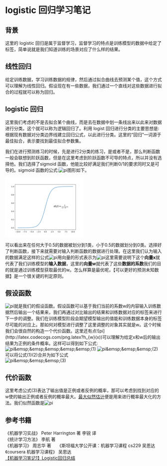 # **logistic 回归学习笔记**
## 背景
这里的 logistic 回归是属于监督学习，监督学习的特点是训练模型的数据中给定了标签，简单说就是我们知道训练的场景对应了什么样的结果。
## 线性回归

给定训练数据，学习训练数据的规律，然后通过拟合曲线去预测某个值，这个方式可以理解为线性回归。假设现在有一些数据，我们通过一个直线对这些数据进行拟合的过程就可以称为回归。

## logistic 回归

这里我们考虑的不是去拟合某个曲线，而是去在数据中划一条线出来以此来对数据进行分类。这个就可以称为逻辑回归了。利用 logist 回归进行分类的主要思想是:根据现有数据对分类边界线建立回归公式，以此进行分类。这里的“回归”一词源于最佳拟合，表示要找到最佳拟合参数集。

我们在进行预测练习的时候，先是进行2分类的练习，是或者不是，那么判断函数一般会联想到阶跃函数，但是在这里考虑到阶跃函数不可导的特点，所以并没有选择他。我们选择了sigmoid 函数，他能比较好满足我们判断0/1的要求同时又是可导的。sigmoid 函数的公式:![pi](http://latex.codecogs.com/png.latex?\sigma&space;\left&space;(&space;z&space;\right&space;)=\textstyle\frac{1}{1&plus;e^{-z}})图形如下。

<img src ="https://github.com/MemoryCrash/MachineLearningPractice/blob/master/image/sigmoid.png" width = 50% height = 50%/>

可以看出来在任何大于0.5的数据被划分到1类，小于0.5的数据划分到0类。选择好了判断函数，接下来就需要对输入判断函数的数据进行处理。在这里我们认为输入的数据满足这样的公式![pi](http://latex.codecogs.com/png.latex?z=w_{0}x_{0}&plus;w_{1}x_{1}&plus;w_{2}x_{2}&plus;....&plus;w_{n}x_{n})用向量的形式表示为![pi](http://latex.codecogs.com/png.latex?z=w^{T}x)这里需要说明下这个**向量x**就代表了我们训练模型的**输入数据**，这里的**向量w**就代表了这些**数据的系数**我们的目的就是通过训练模型获取最优的w。怎么样算是最优呢，【可以更好的预测未知数据】是一个很关键的判定原则。

## 假设函数

![pi](http://latex.codecogs.com/png.latex?h_{w}\left&space;(&space;x&space;\right&space;)=\textstyle\frac{1}{1&plus;e^{-w^{T}x}})就是我们的假设函数。假设函数可以基于我们当前的系数w的内容输入训练数据然后输出一个结果来，我们再通过对比输出的结果和训练数据对应的标签来进行下一步的调整。我们在训练模型阶段会期望模型输出的值能和训练数据本身的标签尽可能的对应上。那如何对模型进行调整了这里调整的对象其实就是w。这个时候我们会很自然的构造一个代价函数。这里还有点![pi](http://latex.codecogs.com/png.latex?h_{w}(x))可以理解为给定x和w后的输出结果为正例的条件概率。这样可以得到如下公式:   
![pi](http://latex.codecogs.com/png.latex?P(y=1|x;w)=h_{w}(x))&emsp;&emsp;&emsp;&emsp;&emsp;(1)    
![pi](http://latex.codecogs.com/png.latex?P(y=0|x;w)=1-h_{w}(x))&emsp;&emsp;&emsp;(2)       
可以将公式(1)(2)合并为如下公式    
![pi](http://latex.codecogs.com/png.latex?P(y|x;w)=(h_{w}\left&space;(&space;x&space;\right&space;))^{y}(1-h_{w}\left&space;(&space;x&space;\right&space;))^{1-y})&emsp;&emsp;&emsp;(3)
## 代价函数

这里考虑公式(3)表达了输出值是正例或者反例的概率，那可以考虑到找到对应的w使的输出正例或者反例的概率最大。[最大似然估计](https://zh.wikipedia.org/wiki/最大似然估计)便是用来进行概率最大化的方法。我们似然函数是![pi](http://latex.codecogs.com/png.latex?L\left&space;(&space;w&space;\right&space;)=\prod_{i=1}^{m}P(y^{i}|x^{i};w))      

## 参考书籍

《机器学习实战》 Peter Harrington 著 李锐 译    
《统计学习方法》 李航 著   
《机器学习》 周志华 著    
《斯坦福大学公开课：机器学习课程 cs229 吴恩达    
《coursera 机器学习课程》 吴恩达   
[【机器学习笔记1】Logistic回归总结](http://blog.csdn.net/dongtingzhizi/article/details/15962797)
